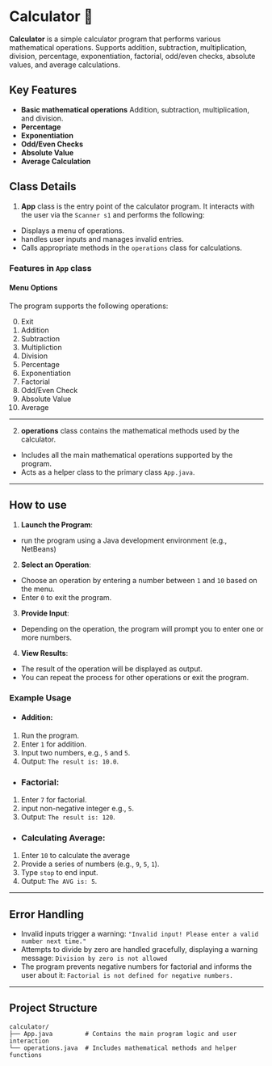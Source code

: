 # Calculator 🧮
**Calculator** is a simple calculator program that performs various mathematical operations. Supports addition, subtraction, multiplication, division, percentage, exponentiation, factorial, odd/even checks, absolute values, and average calculations.

## Key Features
- **Basic mathematical operations** Addition, subtraction, multiplication, and  division.
- **Percentage**
- **Exponentiation**
- **Odd/Even Checks**
- **Absolute Value**
- **Average Calculation**

## Class Details

1. **App** class is the entry point of the calculator program. It interacts with the user via the `Scanner s1`  and performs the following:
- Displays a menu of operations.
- handles user inputs and manages invalid entries.
- Calls appropriate methods in the `operations` class for calculations.

###  **Features in `App` class**
####  **Menu Options**
The program supports the following operations:
 
 0. Exit
1. Addition
2. Subtraction
3. Multipliction
4. Division
5. Percentage
6. Exponentiation
7. Factorial
8. Odd/Even Check
9. Absolute Value
10. Average


---


2. **operations** class contains the mathematical methods used by the calculator.
- Includes all the main mathematical operations supported by the program.
- Acts as a helper class to the primary class `App.java`.
---
## How to use
1. **Launch the Program**:
- run the program using a Java development environment (e.g., NetBeans)

2. **Select an Operation**:
- Choose an operation by entering a number between `1` and `10` based on the menu.
- Enter `0` to exit the program.

3. **Provide Input**:
- Depending on the operation, the program will prompt you to enter one or more numbers.

4. **View Results**:
- The result of the operation will be displayed as output.
- You can repeat the process for other operations or exit the program.

### Example Usage
- ####   Addition:
1. Run the program.
2. Enter `1` for addition.
3. Input two numbers, e.g., `5` and `5`.
4. Output: `The result is: 10.0`.

- ### Factorial:
1. Enter `7` for factorial.
2. input non-negative integer e.g., `5`.
3. Output: `The result is: 120`.

- ### Calculating Average:
1. Enter `10` to calculate the average
2. Provide a series of numbers (e.g., `9`, `5`, `1`).
3. Type `stop` to end input.
4. Output: `The AVG is: 5`.

---
##  **Error Handling**
-  Invalid inputs trigger a warning:
`"Invalid input! Please enter a valid number next time."`  
- Attempts to divide by zero are handled gracefully, displaying a warning message:
`Division by zero is not allowed`
- The program prevents negative numbers for factorial and informs the user about it:
`Factorial is not defined for negative numbers.`

---
## Project Structure
```text
calculator/
├── App.java         # Contains the main program logic and user interaction
└── operations.java  # Includes mathematical methods and helper functions
